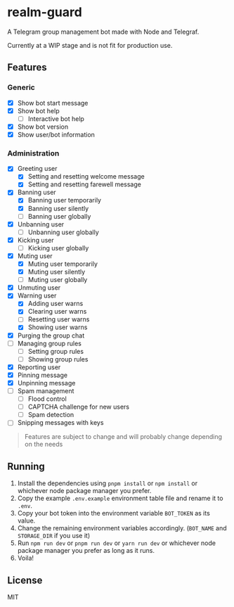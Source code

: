 # realm-guard

A Telegram group management bot made with Node and Telegraf.

Currently at a WIP stage and is not fit for production use.

## Features

### Generic

- [x] Show bot start message
- [x] Show bot help
  - [ ] Interactive bot help
- [x] Show bot version
- [x] Show user/bot information

### Administration

- [x] Greeting user
  - [x] Setting and resetting welcome message
  - [x] Setting and resetting farewell message
- [x] Banning user
  - [x] Banning user temporarily
  - [x] Banning user silently
  - [ ] Banning user globally
- [x] Unbanning user
  - [ ] Unbanning user globally
- [x] Kicking user
  - [ ] Kicking user globally
- [x] Muting user
  - [x] Muting user temporarily
  - [x] Muting user silently
  - [ ] Muting user globally
- [x] Unmuting user
- [x] Warning user
  - [x] Adding user warns
  - [x] Clearing user warns
  - [ ] Resetting user warns
  - [x] Showing user warns
- [x] Purging the group chat
- [ ] Managing group rules
  - [ ] Setting group rules
  - [ ] Showing group rules
- [x] Reporting user
- [x] Pinning message
- [x] Unpinning message
- [ ] Spam management
  - [ ] Flood control
  - [ ] CAPTCHA challenge for new users
  - [ ] Spam detection
- [ ] Snipping messages with keys

> Features are subject to change and will probably change depending on the needs

## Running

1. Install the dependencies using `pnpm install` or `npm install` or whichever node package manager you prefer.
2. Copy the example `.env.example` environment table file and rename it to `.env`.
3. Copy your bot token into the environment variable `BOT_TOKEN` as its value.
4. Change the remaining environment variables accordingly. (`BOT_NAME` and `STORAGE_DIR` if you use it)
5. Run `npm run dev` or `pnpm run dev` or `yarn run dev` or whichever node package manager you prefer as long as it runs.
6. Voila!

## License

MIT
